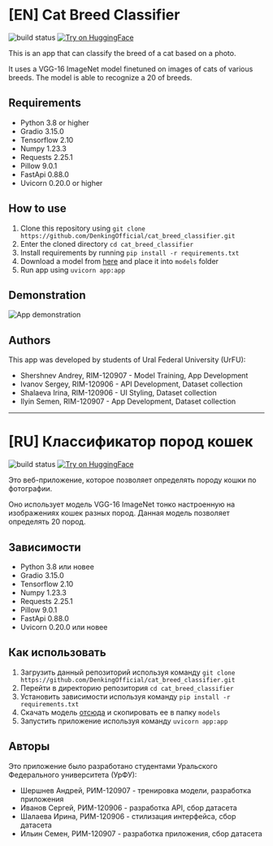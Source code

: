 # \[EN\] Cat Breed Classifier

![build status](https://img.shields.io/github/actions/workflow/status/DenkingOfficial/cat_breed_classifier/python-app.yml?style=flat-square)
[![Try on HuggingFace](https://img.shields.io/badge/%F0%9F%A4%97-Try%20on%20HuggingFace-yellow?style=flat-square)](https://huggingface.co/spaces/duuuuuuuden/cat_breed_classifier)

This is an app that can classify the breed of a cat based on a photo.

It uses a VGG-16 ImageNet model finetuned on images of cats of various breeds. The model is able to recognize a 20 of breeds.

## Requirements

- Python 3.8 or higher
- Gradio 3.15.0
- Tensorflow 2.10
- Numpy 1.23.3
- Requests 2.25.1
- Pillow 9.0.1
- FastApi 0.88.0
- Uvicorn 0.20.0 or higher

## How to use

1. Clone this repository using `git clone https://github.com/DenkingOfficial/cat_breed_classifier.git`
2. Enter the cloned directory `cd cat_breed_classifier`
3. Install requirements by running `pip install -r requirements.txt`
4. Download a model from [here](https://www.dropbox.com/s/iga6rfyqpq0lnra/20_cat_classes_model.h5) and place it into `models` folder
5. Run app using `uvicorn app:app`

## Demonstration

![App demonstration](https://user-images.githubusercontent.com/38957619/212042151-8cded892-4153-48d2-b98b-7430e0149bba.gif)

## Authors

This app was developed by students of Ural Federal University (UrFU):

- Shershnev Andrey, RIM-120907 - Model Training, App Development
- Ivanov Sergey, RIM-120906 - API Development, Dataset collection
- Shalaeva Irina, RIM-120906 - UI Styling, Dataset collection
- Ilyin Semen, RIM-120907 - App Development, Dataset collection

---

# \[RU\] Классификатор пород кошек

![build status](https://img.shields.io/github/actions/workflow/status/DenkingOfficial/cat_breed_classifier/python-app.yml?style=flat-square)
[![Try on HuggingFace](https://img.shields.io/badge/%F0%9F%A4%97-Try%20on%20HuggingFace-yellow?style=flat-square)](https://huggingface.co/spaces/duuuuuuuden/cat_breed_classifier)

Это веб-приложение, которое позволяет определять породу кошки по фотографии.

Оно использует модель VGG-16 ImageNet тонко настроенную на изображениях кошек разных пород. Данная модель позволяет определять 20 пород.

## Зависимости

- Python 3.8 или новее
- Gradio 3.15.0
- Tensorflow 2.10
- Numpy 1.23.3
- Requests 2.25.1
- Pillow 9.0.1
- FastApi 0.88.0
- Uvicorn 0.20.0 или новее

## Как использовать

1. Загрузить данный репозиторий используя команду `git clone https://github.com/DenkingOfficial/cat_breed_classifier.git`
2. Перейти в директорию репозитория `cd cat_breed_classifier`
3. Установить зависимости используя команду `pip install -r requirements.txt`
4. Скачать модель [отсюда](https://www.dropbox.com/s/iga6rfyqpq0lnra/20_cat_classes_model.h5) и скопировать ее в папку `models`
5. Запустить приложение используя команду `uvicorn app:app`

## Авторы

Это приложение было разработано студентами Уральского Федерального университета (УрФУ):

- Шершнев Андрей, РИМ-120907 - тренировка модели, разработка приложения
- Иванов Сергей, РИМ-120906 - разработка API, сбор датасета
- Шалаева Ирина, РИМ-120906 - стилизация интерфейса, сбор датасета
- Ильин Семен, РИМ-120907 - разработка приложения, сбор датасета
